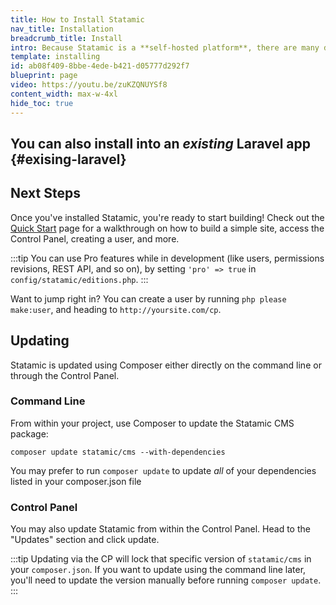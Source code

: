 ```yaml
---
title: How to Install Statamic
nav_title: Installation
breadcrumb_title: Install
intro: Because Statamic is a **self-hosted platform**, there are many different ways to get started. We recommend using whichever approach you're most comfortable with. If you've never set up a local dev environment before, we have a [guide that can help](/guides/local-dev-environment)!
template: installing
id: ab08f409-8bbe-4ede-b421-d05777d292f7
blueprint: page
video: https://youtu.be/zuKZQNUYSf8
content_width: max-w-4xl
hide_toc: true
---
```

## You can also install into an _existing_ Laravel app {#exising-laravel}



## Next Steps

Once you've installed Statamic, you're ready to start building! Check out the [Quick Start](/quick-start) page for a walkthrough on how to build a simple site, access the Control Panel, creating a user, and more.

:::tip
You can use Pro features while in development (like users, permissions revisions, REST API, and so on), by setting `'pro' => true` in `config/statamic/editions.php`.
:::

Want to jump right in? You can create a user by running `php please make:user`, and heading to `http://yoursite.com/cp`.

## Updating

Statamic is updated using Composer either directly on the command line or through the Control Panel.

### Command Line

From within your project, use Composer to update the Statamic CMS package:

``` shell
composer update statamic/cms --with-dependencies
```

You may prefer to run `composer update` to update _all_ of your dependencies listed in your composer.json file

### Control Panel

You may also update Statamic from within the Control Panel. Head to the "Updates" section and click update.

:::tip
Updating via the CP will lock that specific version of `statamic/cms` in your `composer.json`. If you want to update using the command line later, you'll need to update the version manually before running `composer update`.
:::

[users]: /users
[packagist]: https://packagist.org/
